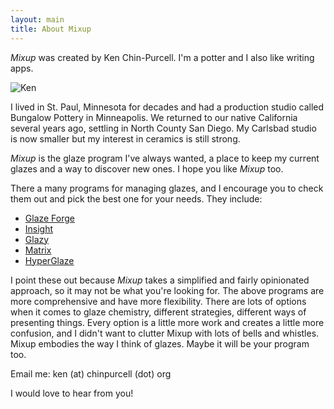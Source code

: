 ```yaml
---
layout: main
title: About Mixup
---
```

*Mixup* was created by Ken Chin-Purcell. 
I'm a potter and I also like writing apps. 

![Ken](/images/Ken.jpeg)

I lived in St. Paul, Minnesota for decades and had a production studio 
called Bungalow Pottery in Minneapolis. 
We returned to our native California several years ago, 
settling in North County San Diego.
My Carlsbad studio is now smaller
but my interest in ceramics is still strong.

*Mixup* is the glaze program I've always wanted, a place to keep my
current glazes and a way to discover new ones.
I hope you like *Mixup* too.

There a many programs for managing glazes, and I encourage you to check them out and pick 
the best one for your needs. They include:
- [Glaze Forge](https://glazeforge.com)
- [Insight](https://www.digitalfire.com)
- [Glazy](https://glazy.org)
- [Matrix](http://www.matrix2000.co.nz)
- [HyperGlaze](http://hyperglaze.com)

I point these out because *Mixup* takes a simplified and fairly opinionated approach, 
so it may not be what you're looking for. The above programs are more 
comprehensive and have more flexibility.
There are lots of options when it comes to glaze chemistry,
different strategies,
different ways of presenting things.
Every option is a little more work and creates a little more confusion, and
I didn't want to clutter Mixup with lots of bells and whistles. 
Mixup embodies the way I think of glazes.
Maybe it will be your program too.

Email me: ken (at) chinpurcell (dot) org

I would love to hear from you!